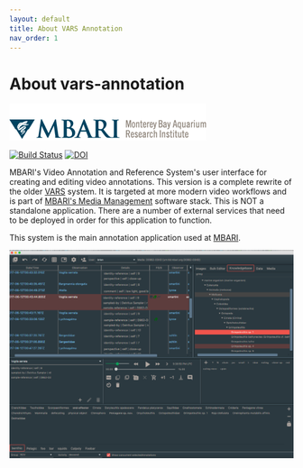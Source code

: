 ```yaml
---
layout: default
title: About VARS Annotation
nav_order: 1
---
```


# About vars-annotation

![MBARI logo](resources/images/mbari-logo.png)

[![Build Status](https://travis-ci.org/mbari-media-management/vars-annotation.svg?branch=master)](https://travis-ci.org/mbari-media-management/vars-annotation)  [![DOI](https://zenodo.org/badge/90881605.svg)](https://zenodo.org/badge/latestdoi/90881605)

MBARI's Video Annotation and Reference System's user interface for creating and editing video annotations. This version is a complete rewrite of the older [VARS](https://hohonuuli.github.io/vars/) system. It is targeted at more modern video workflows and is part of [MBARI's Media Management](https://mbari-media-management.github.io/) software stack. This is NOT a standalone application. There are a number of external services that need to be deployed in order for this application to function.

This system is the main annotation application used at [MBARI](https://www.mbari.org).

![VARS Annotation](resources/images/vars-annotation.png)
